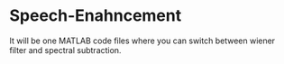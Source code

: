 # Speech-Enahncement


It will be one MATLAB code files where you can switch between wiener filter and spectral subtraction. 


